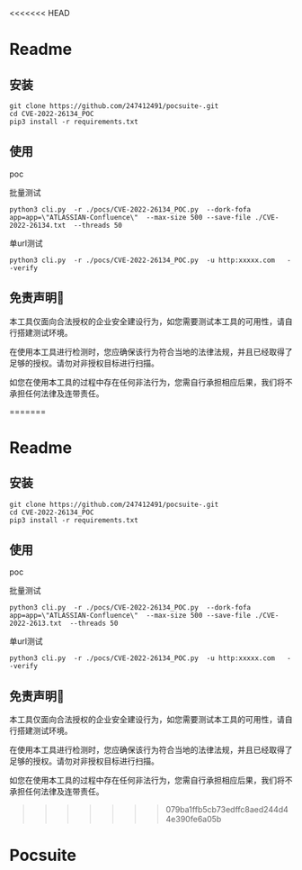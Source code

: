 <<<<<<< HEAD
# Readme

## 安装

```
git clone https://github.com/247412491/pocsuite-.git
cd CVE-2022-26134_POC
pip3 install -r requirements.txt
```

## 使用

poc

批量测试

```
python3 cli.py  -r ./pocs/CVE-2022-26134_POC.py  --dork-fofa app=app=\"ATLASSIAN-Confluence\"  --max-size 500 --save-file ./CVE-2022-26134.txt  --threads 50
```

单url测试

```
python3 cli.py  -r ./pocs/CVE-2022-26134_POC.py  -u http:xxxxx.com   --verify
```



## 免责声明🧐

本工具仅面向合法授权的企业安全建设行为，如您需要测试本工具的可用性，请自行搭建测试环境。

在使用本工具进行检测时，您应确保该行为符合当地的法律法规，并且已经取得了足够的授权。请勿对非授权目标进行扫描。

如您在使用本工具的过程中存在任何非法行为，您需自行承担相应后果，我们将不承担任何法律及连带责任。

=======
# Readme

## 安装

```
git clone https://github.com/247412491/pocsuite-.git
cd CVE-2022-26134_POC
pip3 install -r requirements.txt
```

## 使用

poc

批量测试

```
python3 cli.py  -r ./pocs/CVE-2022-26134_POC.py  --dork-fofa app=app=\"ATLASSIAN-Confluence\"  --max-size 500 --save-file ./CVE-2022-2613.txt  --threads 50
```

单url测试

```
python3 cli.py  -r ./pocs/CVE-2022-26134_POC.py  -u http:xxxxx.com   --verify
```



## 免责声明🧐

本工具仅面向合法授权的企业安全建设行为，如您需要测试本工具的可用性，请自行搭建测试环境。

在使用本工具进行检测时，您应确保该行为符合当地的法律法规，并且已经取得了足够的授权。请勿对非授权目标进行扫描。

如您在使用本工具的过程中存在任何非法行为，您需自行承担相应后果，我们将不承担任何法律及连带责任。

>>>>>>> 079ba1ffb5cb73edffc8aed244d44e390fe6a05b
# Pocsuite